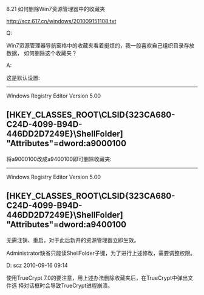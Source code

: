 8.21 如何删除Win7资源管理器中的收藏夹

http://scz.617.cn/windows/201009151108.txt

Q:

Win7资源管理器导航窗格中的收藏夹看着挺烦的，我一般喜欢自己组织目录存放数据，
如何删除这个收藏夹？

A:

这是默认设置:

--------------------------------------------------------------------------
Windows Registry Editor Version 5.00

[HKEY_CLASSES_ROOT\CLSID\{323CA680-C24D-4099-B94D-446DD2D7249E}\ShellFolder]
"Attributes"=dword:a9000100
--------------------------------------------------------------------------

将a9000100改成a9400100即可删除收藏夹:

--------------------------------------------------------------------------
Windows Registry Editor Version 5.00

[HKEY_CLASSES_ROOT\CLSID\{323CA680-C24D-4099-B94D-446DD2D7249E}\ShellFolder]
"Attributes"=dword:a9400100
--------------------------------------------------------------------------

无需注销、重启，对于此后新开的资源管理器立即生效。

Administrator缺省只能读ShellFolder子键，为了进行上述修改，需要调整权限。

D: scz 2010-09-16 09:14

使用TrueCrypt 7.0的要注意，用上述办法删除收藏夹后，在TrueCrypt中弹出文件选
择对话框时会导致TrueCrypt进程崩溃。
